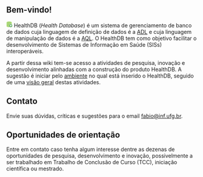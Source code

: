 ## Bem-vindo!

![](icon-16x16.png) HealthDB (_Health Database_) é um sistema de gerenciamento de banco de dados cuja linguagem de definição de dados é a [ADL](http://www.openehr.org/releases/AM/latest/docs/ADL2/ADL2.html) e cuja linguagem de manipulação de dados é a [AQL](http://www.openehr.org/releases/QUERY/latest/docs/AQL/AQL.html). O HealthDB tem como objetivo facilitar o desenvolvimento de Sistemas de Informação em Saúde (SISs) interoperáveis. 

A partir dessa wiki tem-se acesso a atividades de pesquisa, inovação e desenvolvimento alinhadas com a construção do produto HealthDB. A sugestão é iniciar pelo [ambiente](https://github.com/kyriosdata/db/wiki/Arquitetura-corporativa) no qual está inserido o HealthDB, seguido de uma [visão geral](https://github.com/kyriosdata/db/wiki/Vis%C3%A3o-geral) destas atividades.

## Contato
Envie suas dúvidas, críticas e sugestões para o email fabio@inf.ufg.br.

## Oportunidades de orientação
Entre em contato caso tenha algum interesse dentre as dezenas de oportunidades de pesquisa, desenvolvimento e inovação, possivelmente a ser trabalhado em Trabalho de Conclusão de Curso (TCC), iniciação científica ou mestrado. 

